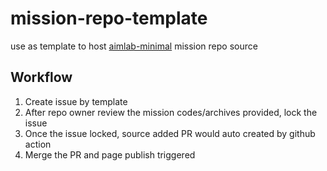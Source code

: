 # mission-repo-template

use as template to host [aimlab-minimal](https://github.com/JacKooDesu/aimlabs-minimal) mission repo source

## Workflow

1. Create issue by template
2. After repo owner review the mission codes/archives provided, lock the issue
3. Once the issue locked, source added PR would auto created by github action
4. Merge the PR and page publish triggered
